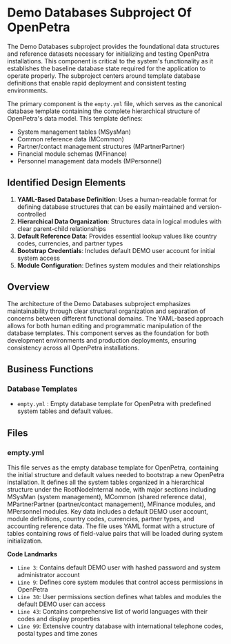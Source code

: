 # Demo Databases Subproject Of OpenPetra

The Demo Databases subproject provides the foundational data structures and reference datasets necessary for initializing and testing OpenPetra installations. This component is critical to the system's functionality as it establishes the baseline database state required for the application to operate properly. The subproject centers around template database definitions that enable rapid deployment and consistent testing environments.

The primary component is the `empty.yml` file, which serves as the canonical database template containing the complete hierarchical structure of OpenPetra's data model. This template defines:

- System management tables (MSysMan)
- Common reference data (MCommon)
- Partner/contact management structures (MPartnerPartner)
- Financial module schemas (MFinance)
- Personnel management data models (MPersonnel)

## Identified Design Elements

1. **YAML-Based Database Definition**: Uses a human-readable format for defining database structures that can be easily maintained and version-controlled
2. **Hierarchical Data Organization**: Structures data in logical modules with clear parent-child relationships
3. **Default Reference Data**: Provides essential lookup values like country codes, currencies, and partner types
4. **Bootstrap Credentials**: Includes default DEMO user account for initial system access
5. **Module Configuration**: Defines system modules and their relationships

## Overview
The architecture of the Demo Databases subproject emphasizes maintainability through clear structural organization and separation of concerns between different functional domains. The YAML-based approach allows for both human editing and programmatic manipulation of the database templates. This component serves as the foundation for both development environments and production deployments, ensuring consistency across all OpenPetra installations.

## Business Functions

### Database Templates
- `empty.yml` : Empty database template for OpenPetra with predefined system tables and default values.

## Files
### empty.yml

This file serves as the empty database template for OpenPetra, containing the initial structure and default values needed to bootstrap a new OpenPetra installation. It defines all the system tables organized in a hierarchical structure under the RootNodeInternal node, with major sections including MSysMan (system management), MCommon (shared reference data), MPartnerPartner (partner/contact management), MFinance modules, and MPersonnel modules. Key data includes a default DEMO user account, module definitions, country codes, currencies, partner types, and accounting reference data. The file uses YAML format with a structure of tables containing rows of field-value pairs that will be loaded during system initialization.

 **Code Landmarks**
- `Line 3`: Contains default DEMO user with hashed password and system administrator account
- `Line 9`: Defines core system modules that control access permissions in OpenPetra
- `Line 30`: User permissions section defines what tables and modules the default DEMO user can access
- `Line 43`: Contains comprehensive list of world languages with their codes and display properties
- `Line 99`: Extensive country database with international telephone codes, postal types and time zones

[Generated by the Sage AI expert workbench: 2025-03-30 02:22:57  https://sage-tech.ai/workbench]: #